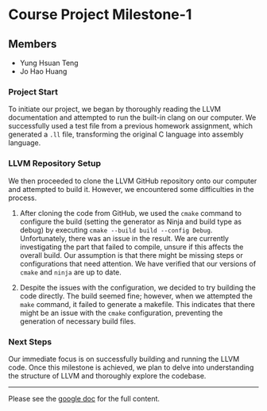 # Course Project Milestone-1

## Members
- Yung Hsuan Teng
- Jo Hao Huang

### Project Start
To initiate our project, we began by thoroughly reading the LLVM documentation and attempted to run the built-in clang on our computer. We successfully used a test file from a previous homework assignment, which generated a `.ll` file, transforming the original C language into assembly language.

### LLVM Repository Setup
We then proceeded to clone the LLVM GitHub repository onto our computer and attempted to build it. However, we encountered some difficulties in the process.

1. After cloning the code from GitHub, we used the `cmake` command to configure the build (setting the generator as Ninja and build type as debug) by executing `cmake --build build --config Debug`. Unfortunately, there was an issue in the result. We are currently investigating the part that failed to compile, unsure if this affects the overall build. Our assumption is that there might be missing steps or configurations that need attention. We have verified that our versions of `cmake` and `ninja` are up to date.

2. Despite the issues with the configuration, we decided to try building the code directly. The build seemed fine; however, when we attempted the `make` command, it failed to generate a makefile. This indicates that there might be an issue with the `cmake` configuration, preventing the generation of necessary build files.

### Next Steps
Our immediate focus is on successfully building and running the LLVM code. Once this milestone is achieved, we plan to delve into understanding the structure of LLVM and thoroughly explore the codebase.

---
Please see the [google doc](https://docs.google.com/document/d/1iE_LOlKSIuWxxjMnYPfdsQLz-UYNeKn1QI3e5aGW6bU/edit?usp=sharing) for the full content. 
